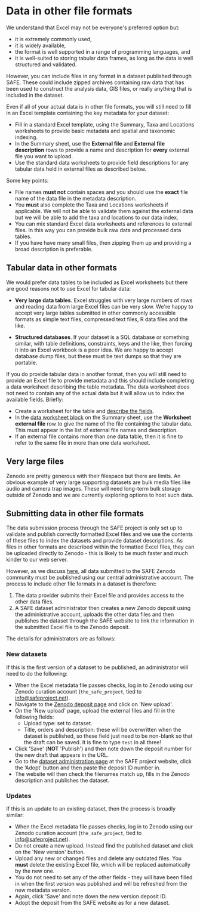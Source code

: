 # Data in other file formats

We understand that Excel may not be everyone's preferred option but:

* it is extremely commonly used,
* it is widely available,
* the format is well supported in a range of programming languages, and
* it is well-suited to storing tabular data frames, as long as the data is well
  structured and validated.

However, you can include files in any format in a dataset published through SAFE. These
could include zipped archives containing raw data that has been used to construct the
analysis data, GIS files, or really anything that is included in the dataset.

Even if all of your actual data is in other file formats, you will still need to fill in
an Excel template containing the key metadata for your dataset:

* Fill in a standard Excel template, using the Summary, Taxa and Locations worksheets to
  provide basic metadata and spatial and taxonomic indexing.
* In the Summary sheet, use the **External file** and **External file description** rows
  to provide a name and description for **every** external file you want to upload.
* Use the standard data worksheets to provide field descriptions for any tabular data
  held in external files as described below.

Some key points:

* File names **must not** contain spaces and you should use the **exact** file name of
  the data file in the metadata description.
* You **must** also complete the Taxa and Locations worksheets if applicable. We will
  not be able to validate them against the external data but we will be able to add the
  taxa and locations to our data index.
* You can mix standard Excel data worksheets and references to external files. In this
  way you can provide bulk raw data and processed data tables.
* If you have have many small files, then zipping them up and providing a broad
  description is preferable.

## Tabular data in other formats

We would prefer data tables to be included as Excel worksheets but there are good
reasons not to use Excel for tabular data:

* **Very large data tables**. Excel struggles with very large numbers of rows and
  reading data from large Excel files can be very slow. We're happy to accept very large
  tables submitted in other commonly accessible formats as simple text files, compressed
  text files, R data files and the like.

* **Structured databases**. If your dataset is a SQL database or something similar, with
  table definitions, constraints, keys and the like, then forcing it into an Excel
  workbook is a poor idea. We are happy to accept database dump files, but these must
  be text dumps so that they are portable.

If you do provide tabular data in another format, then you will still need to provide an
Excel file to provide metadata and this should include completing a data worksheet
describing the table metadata. The data worksheet does not need to contain any of the
actual data but it will allow us to index the available fields. Briefly:

* Create a worksheet for the table and [describe the fields](data.md).
* In the [data worksheet block](summary.md#the-data-worksheet-block) on the Summary
  sheet, use the **Worksheet external file** row to give the name of the file containing
  the tabular data. This must appear in the list of external file names and description.
* If an external file contains more than one data table, then it is fine to refer to the
  same file in more than one data worksheet.

## Very large files

Zenodo are pretty generous with their filespace but there are limits. An obvious example
of very large supporting datasets are bulk media files like audio and camera trap
images. These will need long-term bulk storage outside of Zenodo and we are currently
exploring options to host such data.

## Submitting data in other file formats

The data submission process through the SAFE project is only set up to validate and
publish correctly formatted Excel files and we use the contents of these files to index
the datasets and provide dataset descriptions. As files in other formats are described
within the formatted Excel files, they can be uploaded directly to Zenodo - this is
likely to be much faster and much kinder to our web server.

However, as we discuss [here](../availability.md#data-administration), all data
submitted to the SAFE Zenodo community must be published using our central
administrative account. The process to include other file formats in a dataset is
therefore:

1. The data provider submits their Excel file and provides access to the other data files.
2. A SAFE dataset administrator then creates a new Zenodo deposit using the
   administrative account, uploads the other data files and then publishes the dataset
   through the SAFE website to link the information in the submitted Excel file to the
   Zenodo deposit.

The details for administrators are as follows:

### New datasets

If this is the first version of a dataset to be published, an administrator will need to
do the following:

* When the Excel metadata file passes checks, log in to Zenodo using our Zenodo curation
  account (`the_safe_project`, tied to info@safeproject.net).
* Navigate to the [Zenodo deposit page](https://zenodo.org/deposit) and click on 'New
  upload'.
* On the 'New upload' page, upload the external files and fill in the following fields:
  * Upload type: set to dataset.
  * Title, orders and description: these will be overwritten when the dataset is
    published, so these field just need to be non-blank so that the draft can be saved.
    It is fine to type `test` in all three!
* Click 'Save' (**NOT** 'Publish') and then note down the deposit number for the new
  draft that appears in the URL.
* Go to the [dataset administration
  page](https://safeproject.net/datasets/administer_datasets) at the SAFE project
  website, click the ‘Adopt’ button and then paste the deposit ID number in.
* The website will then check the filenames match up, fills in the Zenodo description
  and publishes the dataset.

### Updates

If this is an update to an existing dataset, then the process is broadly similar:

* When the Excel metadata file passes checks, log in to Zenodo using our Zenodo curation
  account (`the_safe_project`, tied to info@safeproject.net).
* Do not create a new upload. Instead find the published dataset and click on the 'New
  version' button.
* Upload any new or changed files and delete any outdated files. You **must** delete the
  existing Excel file, which will be replaced automatically by the new one.
* You do not need to set any of the other fields - they will have been filled in when
  the first version was published and will be refreshed from the new metadata version.
* Again, click 'Save' and note down the new version deposit ID.
* Adopt the deposit from the SAFE website as for a new dataset.
